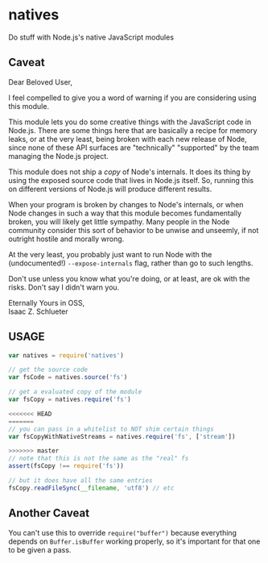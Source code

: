 # natives

Do stuff with Node.js's native JavaScript modules

## Caveat

Dear Beloved User,

I feel compelled to give you a word of warning if you are considering
using this module.

This module lets you do some creative things with the JavaScript code
in Node.js.  There are some things here that are basically a recipe
for memory leaks, or at the very least, being broken with each new
release of Node, since none of these API surfaces are "technically"
"supported" by the team managing the Node.js project.

This module does not ship a _copy_ of Node's internals.  It does its
thing by using the exposed source code that lives in Node.js itself.
So, running this on different versions of Node.js will produce
different results.

When your program is broken by changes to Node's internals, or when
Node changes in such a way that this module becomes fundamentally
broken, you will likely get little sympathy.  Many people in the Node
community consider this sort of behavior to be unwise and unseemly, if
not outright hostile and morally wrong.

At the very least, you probably just want to run Node with the
(undocumented!) `--expose-internals` flag, rather than go to such
lengths.

Don't use unless you know what you're doing, or at least, are ok with
the risks.  Don't say I didn't warn you.

Eternally Yours in OSS,  
Isaac Z. Schlueter

## USAGE

```javascript
var natives = require('natives')

// get the source code
var fsCode = natives.source('fs')

// get a evaluated copy of the module
var fsCopy = natives.require('fs')

<<<<<<< HEAD
=======
// you can pass in a whitelist to NOT shim certain things
var fsCopyWithNativeStreams = natives.require('fs', ['stream'])

>>>>>>> master
// note that this is not the same as the "real" fs
assert(fsCopy !== require('fs'))

// but it does have all the same entries
fsCopy.readFileSync(__filename, 'utf8') // etc
```

## Another Caveat

You can't use this to override `require("buffer")` because everything
depends on `Buffer.isBuffer` working properly, so it's important for
that one to be given a pass.
